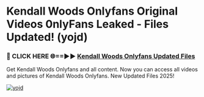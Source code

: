 # Kendall Woods Onlyfans Original Videos 0nlyFans Leaked - Files Updated! (yojd)

<h3>🔴 CLICK HERE 🌐==►► <a href="https://tinyurl.com/2m67pmp6" rel="nofollow">Kendall Woods Onlyfans Updated Files</a></h3>

Get Kendall Woods Onlyfans and all content. Now you can access all videos and pictures of Kendall Woods Onlyfans. New Updated Files 2025!

[![yojd](https://i.imgur.com/H4QAA4z.gif)](https://tinyurl.com/2m67pmp6)